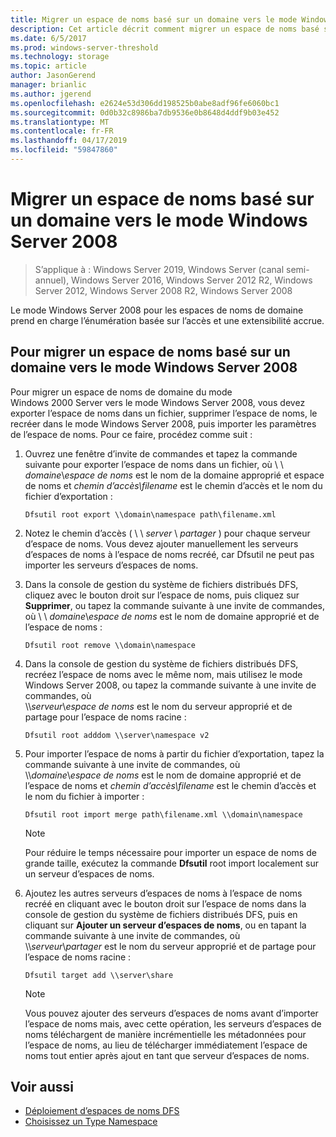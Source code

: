 ```yaml
---
title: Migrer un espace de noms basé sur un domaine vers le mode Windows Server 2008
description: Cet article décrit comment migrer un espace de noms basé sur un domaine vers le mode Windows Server 2008.
ms.date: 6/5/2017
ms.prod: windows-server-threshold
ms.technology: storage
ms.topic: article
author: JasonGerend
manager: brianlic
ms.author: jgerend
ms.openlocfilehash: e2624e53d306dd198525b0abe8adf96fe6060bc1
ms.sourcegitcommit: 0d0b32c8986ba7db9536e0b8648d4ddf9b03e452
ms.translationtype: MT
ms.contentlocale: fr-FR
ms.lasthandoff: 04/17/2019
ms.locfileid: "59847860"
---
```

# <a name="migrate-a-domain-based-namespace-to-windows-server-2008-mode"></a>Migrer un espace de noms basé sur un domaine vers le mode Windows Server 2008

> S’applique à : Windows Server 2019, Windows Server (canal semi-annuel), Windows Server 2016, Windows Server 2012 R2, Windows Server 2012, Windows Server 2008 R2, Windows Server 2008

Le mode Windows Server 2008 pour les espaces de noms de domaine prend en charge l’énumération basée sur l’accès et une extensibilité accrue.

## <a name="to-migrate-a-domain-based-namespace-to-windows-server-2008-mode"></a>Pour migrer un espace de noms basé sur un domaine vers le mode Windows Server 2008

Pour migrer un espace de noms de domaine du mode Windows 2000 Server vers le mode Windows Server 2008, vous devez exporter l’espace de noms dans un fichier, supprimer l’espace de noms, le recréer dans le mode Windows Server 2008, puis importer les paramètres de l’espace de noms. Pour ce faire, procédez comme suit :

1.  Ouvrez une fenêtre d’invite de commandes et tapez la commande suivante pour exporter l’espace de noms dans un fichier, où \\ \\ *domaine*\\*espace de noms* est le nom de la domaine approprié et espace de noms et *chemin d’accès\\filename* est le chemin d’accès et le nom du fichier d’exportation :
     ```
     Dfsutil root export \\domain\namespace path\filename.xml 
     ```
2.  Notez le chemin d’accès ( \\ \\ *server* \\ *partager* ) pour chaque serveur d’espace de noms. Vous devez ajouter manuellement les serveurs d’espaces de noms à l’espace de noms recréé, car Dfsutil ne peut pas importer les serveurs d’espaces de noms.
3.  Dans la console de gestion du système de fichiers distribués DFS, cliquez avec le bouton droit sur l’espace de noms, puis cliquez sur **Supprimer**, ou tapez la commande suivante à une invite de commandes, <br /> où \\ \\ *domaine*\\*espace de noms* est le nom de domaine approprié et de l’espace de noms :
     ```
     Dfsutil root remove \\domain\namespace
     ```
4.  Dans la console de gestion du système de fichiers distribués DFS, recréez l’espace de noms avec le même nom, mais utilisez le mode Windows Server 2008, ou tapez la commande suivante à une invite de commandes, où <br /> \\\\*serveur*\\*espace de noms* est le nom du serveur approprié et de partage pour l’espace de noms racine :
     ```
     Dfsutil root adddom \\server\namespace v2
     ```
5.  Pour importer l’espace de noms à partir du fichier d’exportation, tapez la commande suivante à une invite de commandes, où <br /> \\\\*domaine*\\*espace de noms* est le nom de domaine approprié et de l’espace de noms et *chemin d’accès\\filename* est le chemin d’accès et le nom du fichier à importer :
     ```
     Dfsutil root import merge path\filename.xml \\domain\namespace
     ```

    > [!NOTE]
    > Pour réduire le temps nécessaire pour importer un espace de noms de grande taille, exécutez la commande **Dfsutil** root import localement sur un serveur d’espaces de noms.
6.  Ajoutez les autres serveurs d’espaces de noms à l’espace de noms recréé en cliquant avec le bouton droit sur l’espace de noms dans la console de gestion du système de fichiers distribués DFS, puis en cliquant sur **Ajouter un serveur d’espaces de noms**, ou en tapant la commande suivante à une invite de commandes, où <br /> \\\\*serveur*\\*partager* est le nom du serveur approprié et de partage pour l’espace de noms racine :
     ```
     Dfsutil target add \\server\share 
     ```

    > [!NOTE]
    > Vous pouvez ajouter des serveurs d’espaces de noms avant d’importer l’espace de noms mais, avec cette opération, les serveurs d’espaces de noms téléchargent de manière incrémentielle les métadonnées pour l’espace de noms, au lieu de télécharger immédiatement l’espace de noms tout entier après ajout en tant que serveur d’espaces de noms.

## <a name="see-also"></a>Voir aussi
-   [Déploiement d’espaces de noms DFS](deploying-dfs-namespaces.md)
-   [Choisissez un Type Namespace](choose-a-namespace-type.md)